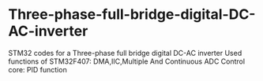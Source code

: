 # Three-phase-full-bridge-digital-DC-AC-inverter
STM32 codes for a Three-phase full bridge digital DC-AC inverter
Used functions of STM32F407: DMA,IIC,Multiple And Continuous ADC
Control core: PID function
